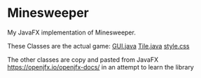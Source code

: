 # Minesweeper
My JavaFX implementation of Minesweeper. 

These Classes are the actual game:
[GUI.java](https://github.com/Varragh2/Minesweeper/blob/7bfac0d0fb274693a31518031fedee7fe28df0f7/src/main/java/com/example/demo/GUI.java)  [Tile.java](https://github.com/Varragh2/Minesweeper/blob/c2b26b7ec4f37a3b95da223924b9b305897823bf/src/main/java/com/example/demo/Tile.java) [style.css](https://github.com/Varragh2/Minesweeper/blob/7bfac0d0fb274693a31518031fedee7fe28df0f7/src/main/resources/com/example/demo/style.css)

The other classes are copy and pasted from JavaFX https://openjfx.io/openjfx-docs/ in an attempt to learn the library
